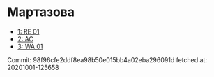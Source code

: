 # Мартазова
- [1: RE 01](1.md)
- [2: AC](2.md)
- [3: WA 01](3.md)

Commit: 98f96cfe2ddf8ea98b50e015bb4a02eba296091d
 fetched at: 20201001-125658
